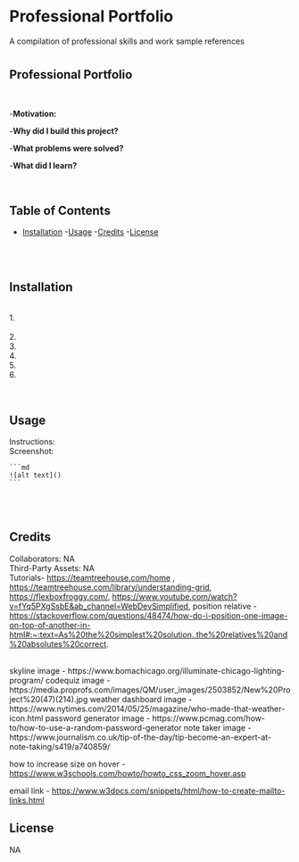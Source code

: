 # Professional Portfolio
A compilation of professional skills and work sample references
# <Portfolio>

## Professional Portfolio
<br>

-<strong>Motivation:</strong> 

-<strong>Why did I build this project?</strong>

-<strong>What problems were solved?</strong>

-<strong>What did I learn?</strong>

<br>


## Table of Contents

- [Installation](#installation)
-[Usage](#usage)
-[Credits](#credits)
-[License](#license)

<br></br>


## Installation
<br> 1&period;  
<br> 2&period; 
<br> 3&period; 
<br> 4&period; 
<br> 5&period; 
<br> 6&period; 

<br>

## Usage

Instructions: 
<br>
Screenshot:

    ```md
    ![alt text]()
    ```

<br><br/>

## Credits
Collaborators: NA
<br>Third-Party Assets: NA
<br>Tutorials- https://teamtreehouse.com/home ,
https://teamtreehouse.com/library/understanding-grid,
https://flexboxfroggy.com/,
https://www.youtube.com/watch?v=fYq5PXgSsbE&ab_channel=WebDevSimplified,
position relative - https://stackoverflow.com/questions/48474/how-do-i-position-one-image-on-top-of-another-in-html#:~:text=As%20the%20simplest%20solution.,the%20relatives%20and%20absolutes%20correct.


<br>
skyline image -  https://www.bomachicago.org/illuminate-chicago-lighting-program/
codequiz image - https://media.proprofs.com/images/QM/user_images/2503852/New%20Project%20(47)(214).jpg
weather dashboard image - https://www.nytimes.com/2014/05/25/magazine/who-made-that-weather-icon.html
password generator image - https://www.pcmag.com/how-to/how-to-use-a-random-password-generator
note taker image - https://www.journalism.co.uk/tip-of-the-day/tip-become-an-expert-at-note-taking/s419/a740859/

how to increase size on hover - https://www.w3schools.com/howto/howto_css_zoom_hover.asp

email link - https://www.w3docs.com/snippets/html/how-to-create-mailto-links.html

## License
NA